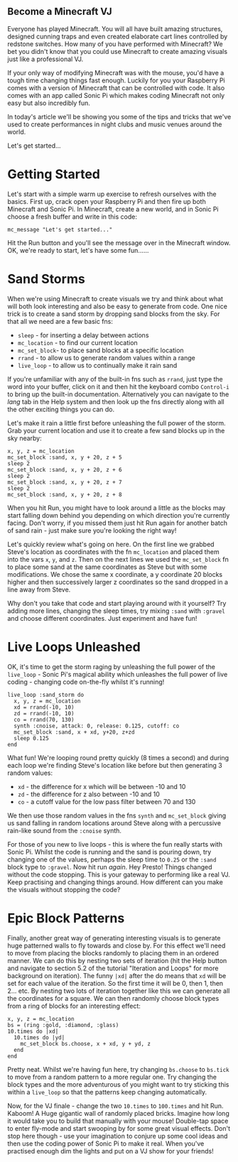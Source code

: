 ## Become a Minecraft VJ

Everyone has played Minecraft. You will all have built amazing
structures, designed cunning traps and even created elaborate cart lines
controlled by redstone switches. How many of you have performed with
Minecraft? We bet you didn't know that you could use Minecraft to create
amazing visuals just like a professional VJ.

If your only way of modifying Minecraft was with the mouse, you'd have a
tough time changing things fast enough. Luckily for you your Raspberry
Pi comes with a version of Minecraft that can be controlled with
code. It also comes with an app called Sonic Pi which makes coding
Minecraft not only easy but also incredibly fun.

In today's article we'll be showing you some of the tips and tricks that
we've used to create performances in night clubs and music venues around
the world.

Let's get started...

# Getting Started

Let's start with a simple warm up exercise to refresh ourselves with the
basics.  First up, crack open your Raspberry Pi and then fire up both
Minecraft and Sonic Pi. In Minecraft, create a new world, and in Sonic
Pi choose a fresh buffer and write in this code:

    mc_message "Let's get started..."
    
Hit the Run button and you'll see the message over in the Minecraft
window. OK, we're ready to start, let's have some fun......

# Sand Storms

When we're using Minecraft to create visuals we try and think about what
will both look interesting and also be easy to generate from code. One
nice trick is to create a sand storm by dropping sand blocks from the
sky. For that all we need are a few basic fns:

* `sleep` - for inserting a delay between actions
* `mc_location` - to find our current location
* `mc_set_block`-  to place sand blocks at a specific location
* `rrand` - to allow us to generate random values within a range
* `live_loop` - to allow us to continually make it rain sand

<!-- Breakout box start --> 

If you're unfamiliar with any of the built-in fns such as `rrand`, just
type the word into your buffer, click on it and then hit the keyboard
combo `Control-i` to bring up the built-in documentation. Alternatively
you can navigate to the *lang* tab in the Help system and then look up
the fns directly along with all the other exciting things you can do.

<!-- Breakout box end -->

Let's make it rain a little first before unleashing the full power of
the storm. Grab your current location and use it to create a few sand
blocks up in the sky nearby:

    x, y, z = mc_location
    mc_set_block :sand, x, y + 20, z + 5
    sleep 2
    mc_set_block :sand, x, y + 20, z + 6
    sleep 2
    mc_set_block :sand, x, y + 20, z + 7
    sleep 2
    mc_set_block :sand, x, y + 20, z + 8
    
When you hit Run, you might have to look around a little as the blocks
may start falling down behind you depending on which direction you're
currently facing. Don't worry, if you missed them just hit Run again for
another batch of sand rain - just make sure you're looking the right
way!

Let's quickly review what's going on here. On the first line we grabbed
Steve's location as coordinates with the fn `mc_location` and placed
them into the vars `x`, `y`, and `z`. Then on the next lines we used the
`mc_set_block` fn to place some sand at the same coordinates as Steve
but with some modifications. We chose the same x coordinate, a y
coordinate 20 blocks higher and then successively larger z coordinates
so the sand dropped in a line away from Steve.

Why don't you take that code and start playing around with it yourself?
Try adding more lines, changing the sleep times, try mixing `:sand` with
`:gravel` and choose different coordinates. Just experiment and have fun!

# Live Loops Unleashed

OK, it's time to get the storm raging by unleashing the full power of
the `live_loop` - Sonic Pi's magical ability which unleashes the full
power of live coding - changing code on-the-fly whilst it's running!

    live_loop :sand_storm do
      x, y, z = mc_location
      xd = rrand(-10, 10)
      zd = rrand(-10, 10)
      co = rrand(70, 130)
      synth :cnoise, attack: 0, release: 0.125, cutoff: co
      mc_set_block :sand, x + xd, y+20, z+zd
      sleep 0.125
    end
    
What fun! We're looping round pretty quickly (8 times a second) and
during each loop we're finding Steve's location like before but then
generating 3 random values:

* `xd` - the difference for x which will be between -10 and 10
* `zd` - the difference for z also between -10 and 10
* `co` - a cutoff value for the low pass filter between 70 and 130

We then use those random values in the fns `synth` and `mc_set_block`
giving us sand falling in random locations around Steve along with a
percussive rain-like sound from the `:cnoise` synth.

For those of you new to live loops - this is where the fun really starts
with Sonic Pi. Whilst the code is running and the sand is pouring down,
try changing one of the values, perhaps the sleep time to `0.25` or the
`:sand` block type to `:gravel`. Now hit run *again*. Hey Presto! Things
changed without the code stopping. This is your gateway to performing
like a real VJ. Keep practising and changing things around. How
different can you make the visuals without stopping the code?

# Epic Block Patterns

Finally, another great way of generating interesting visuals is to
generate huge patterned walls to fly towards and close by. For this
effect we'll need to move from placing the blocks randomly to placing
them in an ordered manner. We can do this by nesting two sets of
iteration (hit the Help button and navigate to section 5.2 of the
tutorial "Iteration and Loops" for more background on iteration). The
funny `|xd|` after the do means that `xd` will be set for each value of
the iteration. So the first time it will be 0, then 1, then 2... etc. By
nesting two lots of iteration together like this we can generate all the
coordinates for a square. We can then randomly choose block types from a
ring of blocks for an interesting effect:

    x, y, z = mc_location
    bs = (ring :gold, :diamond, :glass)
    10.times do |xd|
      10.times do |yd|
        mc_set_block bs.choose, x + xd, y + yd, z
      end
    end

Pretty neat. Whilst we're having fun here, try changing `bs.choose` to
`bs.tick` to move from a random pattern to a more regular one. Try
changing the block types and the more adventurous of you might want to
try sticking this within a `live_loop` so that the patterns keep changing
automatically.

Now, for the VJ finale - change the two `10.times` to `100.times` and
hit Run. Kaboom! A Huge gigantic wall of randomly placed bricks. Imagine
how long it would take you to build that manually with your mouse!
Double-tap space to enter fly-mode and start swooping by for some great
visual effects. Don't stop here though - use your imagination to conjure
up some cool ideas and then use the coding power of Sonic Pi to make it
real. When you've practised enough dim the lights and put on a VJ show
for your friends!
